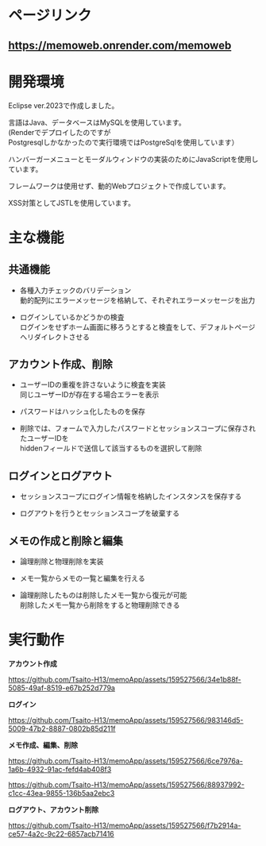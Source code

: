 # ページリンク
## https://memoweb.onrender.com/memoweb

# 開発環境
Eclipse ver.2023で作成しました。

言語はJava、データベースはMySQLを使用しています。  
(Renderでデプロイしたのですが  
 Postgresqlしかなかったので実行環境ではPostgreSqlを使用しています）

ハンバーガーメニューとモーダルウィンドウの実装のためにJavaScriptを使用しています。

フレームワークは使用せず、動的Webプロジェクトで作成しています。

XSS対策としてJSTLを使用しています。

# 主な機能
## 共通機能
 - 各種入力チェックのバリデーション  
   動的配列にエラーメッセージを格納して、それぞれエラーメッセージを出力

 - ログインしているかどうかの検査  
   ログインをせずホーム画面に移ろうとすると検査をして、デフォルトページへリダイレクトさせる

## アカウント作成、削除
 - ユーザーIDの重複を許さないように検査を実装  
   同じユーザーIDが存在する場合エラーを表示
 
 - パスワードはハッシュ化したものを保存
 
 - 削除では、フォームで入力したパスワードとセッションスコープに保存されたユーザーIDを  
   hiddenフィールドで送信して該当するものを選択して削除
 
## ログインとログアウト
 - セッションスコープにログイン情報を格納したインスタンスを保存する

 - ログアウトを行うとセッションスコープを破棄する

## メモの作成と削除と編集
 - 論理削除と物理削除を実装

 - メモ一覧からメモの一覧と編集を行える

 - 論理削除したものは削除したメモ一覧から復元が可能  
   削除したメモ一覧から削除をすると物理削除できる

# 実行動作
 **アカウント作成**

 https://github.com/Tsaito-H13/memoApp/assets/159527566/34e1b88f-5085-49af-8519-e67b252d779a

 **ログイン**

 https://github.com/Tsaito-H13/memoApp/assets/159527566/983146d5-5009-47b2-8887-0802b85d211f

 **メモ作成、編集、削除**

 https://github.com/Tsaito-H13/memoApp/assets/159527566/6ce7976a-1a6b-4932-91ac-fefd4ab408f3

 https://github.com/Tsaito-H13/memoApp/assets/159527566/88937992-c1cc-43ea-9855-136b5aa2ebc3

 **ログアウト、アカウント削除**

 https://github.com/Tsaito-H13/memoApp/assets/159527566/f7b2914a-ce57-4a2c-9c22-6857acb71416
